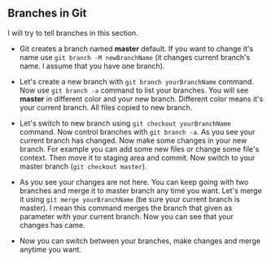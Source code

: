 ## Branches in Git

I will try to tell branches in this section.

- Git creates a branch named **master** default. If you want to change it's name use `git branch -M newBranchName` (it changes current branch's name. I assume that you have one branch).

- Let's create a new branch with `git branch yourBranchName` command. Now use `git branch -a` command to list your branches. You will see **master** in different color and your new branch. Different color means it's your current branch. All files copied to new branch.

- Let's switch to new branch using `git checkout yourBranchName` command. Now control branches with `git branch -a`. As you see your current branch has changed. Now make some changes in your new branch. For example you can add some new files or change some file's context. Then move it to staging area and commit. Now switch to your master branch (`git checkout master`).

- As you see your changes are not here. You can keep going with two branches and merge it to master branch any time you want. Let's merge it using `git merge yourBranchName` (be sure your current branch is master). I mean this command merges the branch that given as parameter with your current branch. Now you can see that your changes has came.

- Now you can switch between your branches, make changes and merge anytime you want.
